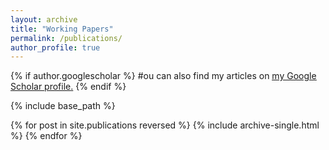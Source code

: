 ```yaml
---
layout: archive
title: "Working Papers"
permalink: /publications/
author_profile: true
---
```


{% if author.googlescholar %}
 #ou can also find my articles on <u><a href="{{author.googlescholar}}">my Google Scholar profile</a>.</u>
{% endif %}

{% include base_path %}

{% for post in site.publications reversed %}
  {% include archive-single.html %}
{% endfor %}
